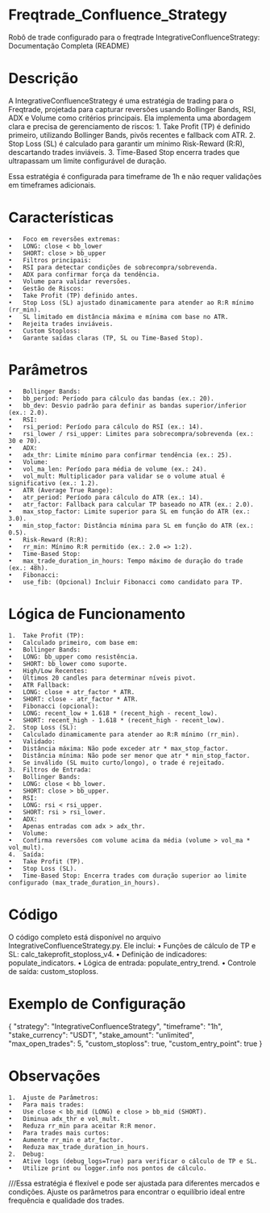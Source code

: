 # Freqtrade_Confluence_Strategy
Robô de trade configurado para o freqtrade 
IntegrativeConfluenceStrategy: Documentação Completa (README)

# Descrição

A IntegrativeConfluenceStrategy é uma estratégia de trading para o Freqtrade, projetada para capturar reversões usando Bollinger Bands, RSI, ADX e Volume como critérios principais. Ela implementa uma abordagem clara e precisa de gerenciamento de riscos:
	1.	Take Profit (TP) é definido primeiro, utilizando Bollinger Bands, pivôs recentes e fallback com ATR.
	2.	Stop Loss (SL) é calculado para garantir um mínimo Risk-Reward (R:R), descartando trades inviáveis.
	3.	Time-Based Stop encerra trades que ultrapassam um limite configurável de duração.

Essa estratégia é configurada para timeframe de 1h e não requer validações em timeframes adicionais.

# Características
	•	Foco em reversões extremas:
	•	LONG: close < bb_lower
	•	SHORT: close > bb_upper
	•	Filtros principais:
	•	RSI para detectar condições de sobrecompra/sobrevenda.
	•	ADX para confirmar força da tendência.
	•	Volume para validar reversões.
	•	Gestão de Riscos:
	•	Take Profit (TP) definido antes.
	•	Stop Loss (SL) ajustado dinamicamente para atender ao R:R mínimo (rr_min).
	•	SL limitado em distância máxima e mínima com base no ATR.
	•	Rejeita trades inviáveis.
	•	Custom Stoploss:
	•	Garante saídas claras (TP, SL ou Time-Based Stop).

# Parâmetros
	•	Bollinger Bands:
	•	bb_period: Período para cálculo das bandas (ex.: 20).
	•	bb_dev: Desvio padrão para definir as bandas superior/inferior (ex.: 2.0).
	•	RSI:
	•	rsi_period: Período para cálculo do RSI (ex.: 14).
	•	rsi_lower / rsi_upper: Limites para sobrecompra/sobrevenda (ex.: 30 e 70).
	•	ADX:
	•	adx_thr: Limite mínimo para confirmar tendência (ex.: 25).
	•	Volume:
	•	vol_ma_len: Período para média de volume (ex.: 24).
	•	vol_mult: Multiplicador para validar se o volume atual é significativo (ex.: 1.2).
	•	ATR (Average True Range):
	•	atr_period: Período para cálculo do ATR (ex.: 14).
	•	atr_factor: Fallback para calcular TP baseado no ATR (ex.: 2.0).
	•	max_stop_factor: Limite superior para SL em função do ATR (ex.: 3.0).
	•	min_stop_factor: Distância mínima para SL em função do ATR (ex.: 0.5).
	•	Risk-Reward (R:R):
	•	rr_min: Mínimo R:R permitido (ex.: 2.0 => 1:2).
	•	Time-Based Stop:
	•	max_trade_duration_in_hours: Tempo máximo de duração do trade (ex.: 48h).
	•	Fibonacci:
	•	use_fib: (Opcional) Incluir Fibonacci como candidato para TP.

# Lógica de Funcionamento
	1.	Take Profit (TP):
	•	Calculado primeiro, com base em:
	•	Bollinger Bands:
	•	LONG: bb_upper como resistência.
	•	SHORT: bb_lower como suporte.
	•	High/Low Recentes:
	•	Últimos 20 candles para determinar níveis pivot.
	•	ATR Fallback:
	•	LONG: close + atr_factor * ATR.
	•	SHORT: close - atr_factor * ATR.
	•	Fibonacci (opcional):
	•	LONG: recent_low + 1.618 * (recent_high - recent_low).
	•	SHORT: recent_high - 1.618 * (recent_high - recent_low).
	2.	Stop Loss (SL):
	•	Calculado dinamicamente para atender ao R:R mínimo (rr_min).
	•	Validado:
	•	Distância máxima: Não pode exceder atr * max_stop_factor.
	•	Distância mínima: Não pode ser menor que atr * min_stop_factor.
	•	Se inválido (SL muito curto/longo), o trade é rejeitado.
	3.	Filtros de Entrada:
	•	Bollinger Bands:
	•	LONG: close < bb_lower.
	•	SHORT: close > bb_upper.
	•	RSI:
	•	LONG: rsi < rsi_upper.
	•	SHORT: rsi > rsi_lower.
	•	ADX:
	•	Apenas entradas com adx > adx_thr.
	•	Volume:
	•	Confirma reversões com volume acima da média (volume > vol_ma * vol_mult).
	4.	Saída:
	•	Take Profit (TP).
	•	Stop Loss (SL).
	•	Time-Based Stop: Encerra trades com duração superior ao limite configurado (max_trade_duration_in_hours).

# Código

O código completo está disponível no arquivo IntegrativeConfluenceStrategy.py. Ele inclui:
	•	Funções de cálculo de TP e SL: calc_takeprofit_stoploss_v4.
	•	Definição de indicadores: populate_indicators.
	•	Lógica de entrada: populate_entry_trend.
	•	Controle de saída: custom_stoploss.

# Exemplo de Configuração

{
  "strategy": "IntegrativeConfluenceStrategy",
  "timeframe": "1h",
  "stake_currency": "USDT",
  "stake_amount": "unlimited",
  "max_open_trades": 5,
  "custom_stoploss": true,
  "custom_entry_point": true
}

# Observações
	1.	Ajuste de Parâmetros:
	•	Para mais trades:
	•	Use close < bb_mid (LONG) e close > bb_mid (SHORT).
	•	Diminua adx_thr e vol_mult.
	•	Reduza rr_min para aceitar R:R menor.
	•	Para trades mais curtos:
	•	Aumente rr_min e atr_factor.
	•	Reduza max_trade_duration_in_hours.
	2.	Debug:
	•	Ative logs (debug_logs=True) para verificar o cálculo de TP e SL.
	•	Utilize print ou logger.info nos pontos de cálculo.

///Essa estratégia é flexível e pode ser ajustada para diferentes mercados e condições. Ajuste os parâmetros para encontrar o equilíbrio ideal entre frequência e qualidade dos trades.
